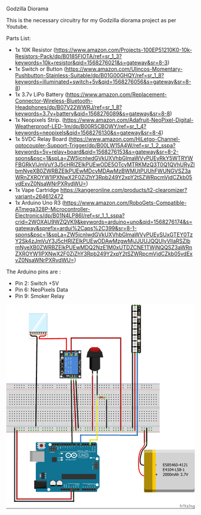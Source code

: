 Godzilla Diorama

This is the necessary circuitry for my Godzilla diorama project as per Youtube.

Parts List:

* 1x 10K Resistor (https://www.amazon.com/Projects-100EP51210K0-10k-Resistors-Pack/dp/B0185FIOTA/ref=sr_1_3?keywords=10k+resistor&qid=1568276021&s=gateway&sr=8-3)
* 1x Switch or Button (https://www.amazon.com/Ulincos-Momentary-Pushbutton-Stainless-Suitable/dp/B01G00GHQY/ref=sr_1_8?keywords=illuminated+switch+5v&qid=1568276056&s=gateway&sr=8-8)
* 1x 3.7v LiPo Battery (https://www.amazon.com/Replacement-Connector-Wireless-Bluetooth-Headphones/dp/B07V22WWRJ/ref=sr_1_8?keywords=3.7v+battery&qid=1568276089&s=gateway&sr=8-8)
* 1x Neopixels Strip.  (https://www.amazon.com/Adafruit-NeoPixel-Digital-Weatherproof-LED-1m/dp/B00R5CBOWY/ref=sr_1_4?keywords=neopixels&qid=1568276130&s=gateway&sr=8-4)
* 1x 5VDC Relay Board (https://www.amazon.com/HiLetgo-Channel-optocoupler-Support-Trigger/dp/B00LW15A4W/ref=sr_1_2_sspa?keywords=5v+relay+board&qid=1568276153&s=gateway&sr=8-2-spons&psc=1&spLa=ZW5jcnlwdGVkUXVhbGlmaWVyPUEyRkY5WTRYWFBGRkVIJmVuY3J5cHRlZElkPUEwODE5OTcyMTRKMzQ3T0Q1QVhURyZlbmNyeXB0ZWRBZElkPUEwMDcyMDAwMzBWMUtPUUhFWUNGVSZ3aWRnZXROYW1lPXNwX2F0ZiZhY3Rpb249Y2xpY2tSZWRpcmVjdCZkb05vdExvZ0NsaWNrPXRydWU=)
* 1x Vape Cartridge https://kangeronline.com/products/t2-clearomizer?variant=264612472
* 1x Arduino Uno R3 (https://www.amazon.com/RoboGets-Compatible-ATmega328P-Microcontroller-Electronics/dp/B01N4LP86I/ref=sr_1_1_sspa?crid=2WOXAU9WZQVK9&keywords=arduino+uno&qid=1568276174&s=gateway&sprefix=ardui%2Caps%2C399&sr=8-1-spons&psc=1&spLa=ZW5jcnlwdGVkUXVhbGlmaWVyPUEySUxGTEY0TzY2Sk4zJmVuY3J5cHRlZElkPUEwODAwMzgwMjJJUUJQQUIyVllaRSZlbmNyeXB0ZWRBZElkPUEwMDQ2NzE1M0xUTDZCNE1TWjNQQSZ3aWRnZXROYW1lPXNwX2F0ZiZhY3Rpb249Y2xpY2tSZWRpcmVjdCZkb05vdExvZ0NsaWNrPXRydWU=)

The Arduino pins are :
* Pin 2: Switch +5V
* Pin 6: NeoPixels Data
* Pin 9: Smoker Relay

![Image description](https://github.com/marhod/GodzillaDiorama/blob/master/Godzilla%20Circuit.jpg?raw=true)
